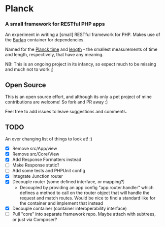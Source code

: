 # Planck 
### A small framework for RESTful PHP apps
An experiment in writing a [small] RESTful framework for PHP. Makes use of the [Burlap](https://www.github.com/codeeverything/burlap) container for dependencies.

Named for the [Planck time](https://en.wikipedia.org/wiki/Planck_time) and [length](https://en.wikipedia.org/wiki/Planck_length) - the smallest measurements of time and length, respectively, that have any meaning.

NB: This is an ongoing project in its infancy, so expect much to be missing and much not to work ;)

## Open Source

This is an open source effort, and although its only a pet project of mine contributions are welcome! So fork and PR away :)

Feel free to add issues to leave suggestions and comments.

## TODO

An ever changing list of things to look at! :)

- [x] Remove src/App/view
- [x] Remove src/Core/View
- [x] Add Response Formatters instead
- [ ] Make Response static?
- [ ] Add some tests and PHPUnit config
- [x] Integrate Junction router
- [x] Decouple router (some defined interface, or mapping?)
  - Decoupled by providing an app config "app.router.handler" which defines a method to call on the router object that will handle the request and match routes. Would be nice to find a standard like for the container and implement that instead
- [x] Decouple container (container interoperability interface)
- [ ] Pull "core" into separate framework repo. Maybe attach with subtrees, or just via Composer? 